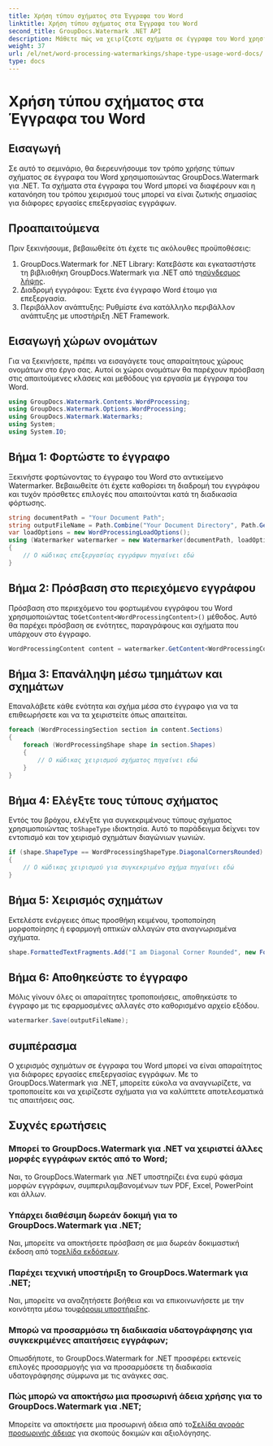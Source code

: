 ```yaml
---
title: Χρήση τύπου σχήματος στα Έγγραφα του Word
linktitle: Χρήση τύπου σχήματος στα Έγγραφα του Word
second_title: GroupDocs.Watermark .NET API
description: Μάθετε πώς να χειρίζεστε σχήματα σε έγγραφα του Word χρησιμοποιώντας το GroupDocs.Watermark για .NET. Αυτό το σεμινάριο παρέχει καθοδήγηση για αποτελεσματική επεξεργασία εγγράφων.
weight: 37
url: /el/net/word-processing-watermarkings/shape-type-usage-word-docs/
type: docs
---
```

# Χρήση τύπου σχήματος στα Έγγραφα του Word

## Εισαγωγή
Σε αυτό το σεμινάριο, θα διερευνήσουμε τον τρόπο χρήσης τύπων σχήματος σε έγγραφα του Word χρησιμοποιώντας GroupDocs.Watermark για .NET. Τα σχήματα στα έγγραφα του Word μπορεί να διαφέρουν και η κατανόηση του τρόπου χειρισμού τους μπορεί να είναι ζωτικής σημασίας για διάφορες εργασίες επεξεργασίας εγγράφων.
## Προαπαιτούμενα
Πριν ξεκινήσουμε, βεβαιωθείτε ότι έχετε τις ακόλουθες προϋποθέσεις:
1.  GroupDocs.Watermark for .NET Library: Κατεβάστε και εγκαταστήστε τη βιβλιοθήκη GroupDocs.Watermark για .NET από τη[σύνδεσμος λήψης](https://releases.groupdocs.com/Watermark/net/).
2. Διαδρομή εγγράφου: Έχετε ένα έγγραφο Word έτοιμο για επεξεργασία.
3. Περιβάλλον ανάπτυξης: Ρυθμίστε ένα κατάλληλο περιβάλλον ανάπτυξης με υποστήριξη .NET Framework.

## Εισαγωγή χώρων ονομάτων
Για να ξεκινήσετε, πρέπει να εισαγάγετε τους απαραίτητους χώρους ονομάτων στο έργο σας. Αυτοί οι χώροι ονομάτων θα παρέχουν πρόσβαση στις απαιτούμενες κλάσεις και μεθόδους για εργασία με έγγραφα του Word.
```csharp
using GroupDocs.Watermark.Contents.WordProcessing;
using GroupDocs.Watermark.Options.WordProcessing;
using GroupDocs.Watermark.Watermarks;
using System;
using System.IO;
```
## Βήμα 1: Φορτώστε το έγγραφο
Ξεκινήστε φορτώνοντας το έγγραφο του Word στο αντικείμενο Watermarker. Βεβαιωθείτε ότι έχετε καθορίσει τη διαδρομή του εγγράφου και τυχόν πρόσθετες επιλογές που απαιτούνται κατά τη διαδικασία φόρτωσης.
```csharp
string documentPath = "Your Document Path";
string outputFileName = Path.Combine("Your Document Directory", Path.GetFileName(documentPath));
var loadOptions = new WordProcessingLoadOptions();
using (Watermarker watermarker = new Watermarker(documentPath, loadOptions))
{
    // Ο κώδικας επεξεργασίας εγγράφων πηγαίνει εδώ
}
```
## Βήμα 2: Πρόσβαση στο περιεχόμενο εγγράφου
 Πρόσβαση στο περιεχόμενο του φορτωμένου εγγράφου του Word χρησιμοποιώντας το`GetContent<WordProcessingContent>()` μέθοδος. Αυτό θα παρέχει πρόσβαση σε ενότητες, παραγράφους και σχήματα που υπάρχουν στο έγγραφο.
```csharp
WordProcessingContent content = watermarker.GetContent<WordProcessingContent>();
```
## Βήμα 3: Επανάληψη μέσω τμημάτων και σχημάτων
Επαναλάβετε κάθε ενότητα και σχήμα μέσα στο έγγραφο για να τα επιθεωρήσετε και να τα χειριστείτε όπως απαιτείται.
```csharp
foreach (WordProcessingSection section in content.Sections)
{
    foreach (WordProcessingShape shape in section.Shapes)
    {
        // Ο κώδικας χειρισμού σχήματος πηγαίνει εδώ
    }
}
```
## Βήμα 4: Ελέγξτε τους τύπους σχήματος
Εντός του βρόχου, ελέγξτε για συγκεκριμένους τύπους σχήματος χρησιμοποιώντας το`ShapeType` ιδιοκτησία. Αυτό το παράδειγμα δείχνει τον εντοπισμό και τον χειρισμό σχημάτων διαγώνιων γωνιών.
```csharp
if (shape.ShapeType == WordProcessingShapeType.DiagonalCornersRounded)
{
    // Ο κώδικας χειρισμού για συγκεκριμένο σχήμα πηγαίνει εδώ
}
```
## Βήμα 5: Χειρισμός σχημάτων
Εκτελέστε ενέργειες όπως προσθήκη κειμένου, τροποποίηση μορφοποίησης ή εφαρμογή οπτικών αλλαγών στα αναγνωρισμένα σχήματα.
```csharp
shape.FormattedTextFragments.Add("I am Diagonal Corner Rounded", new Font("Calibri", 8, FontStyle.Bold), Color.Red, Color.Aqua);
```
## Βήμα 6: Αποθηκεύστε το έγγραφο
Μόλις γίνουν όλες οι απαραίτητες τροποποιήσεις, αποθηκεύστε το έγγραφο με τις εφαρμοσμένες αλλαγές στο καθορισμένο αρχείο εξόδου.
```csharp
watermarker.Save(outputFileName);
```

## συμπέρασμα
Ο χειρισμός σχημάτων σε έγγραφα του Word μπορεί να είναι απαραίτητος για διάφορες εργασίες επεξεργασίας εγγράφων. Με το GroupDocs.Watermark για .NET, μπορείτε εύκολα να αναγνωρίζετε, να τροποποιείτε και να χειρίζεστε σχήματα για να καλύπτετε αποτελεσματικά τις απαιτήσεις σας.
## Συχνές ερωτήσεις
### Μπορεί το GroupDocs.Watermark για .NET να χειριστεί άλλες μορφές εγγράφων εκτός από το Word;
Ναι, το GroupDocs.Watermark για .NET υποστηρίζει ένα ευρύ φάσμα μορφών εγγράφων, συμπεριλαμβανομένων των PDF, Excel, PowerPoint και άλλων.
### Υπάρχει διαθέσιμη δωρεάν δοκιμή για το GroupDocs.Watermark για .NET;
 Ναι, μπορείτε να αποκτήσετε πρόσβαση σε μια δωρεάν δοκιμαστική έκδοση από το[σελίδα εκδόσεων](https://releases.groupdocs.com/).
### Παρέχει τεχνική υποστήριξη το GroupDocs.Watermark για .NET;
 Ναι, μπορείτε να αναζητήσετε βοήθεια και να επικοινωνήσετε με την κοινότητα μέσω του[φόρουμ υποστήριξης](https://forum.groupdocs.com/c/watermark/19).
### Μπορώ να προσαρμόσω τη διαδικασία υδατογράφησης για συγκεκριμένες απαιτήσεις εγγράφων;
Οπωσδήποτε, το GroupDocs.Watermark for .NET προσφέρει εκτενείς επιλογές προσαρμογής για να προσαρμόσετε τη διαδικασία υδατογράφησης σύμφωνα με τις ανάγκες σας.
### Πώς μπορώ να αποκτήσω μια προσωρινή άδεια χρήσης για το GroupDocs.Watermark για .NET;
 Μπορείτε να αποκτήσετε μια προσωρινή άδεια από το[Σελίδα αγοράς προσωρινής άδειας](https://purchase.groupdocs.com/temporary-license/) για σκοπούς δοκιμών και αξιολόγησης.